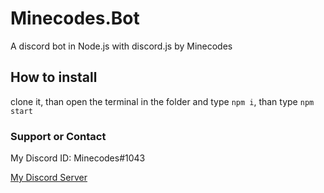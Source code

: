 # Minecodes.Bot

A discord bot in Node.js with discord.js by Minecodes

## How to install

clone it, 
than open the terminal in the folder and type `npm i`, 
than type `npm start`

### Support or Contact

My Discord ID: Minecodes#1043

[My Discord Server](https://discord.gg/qkv7cc2)
